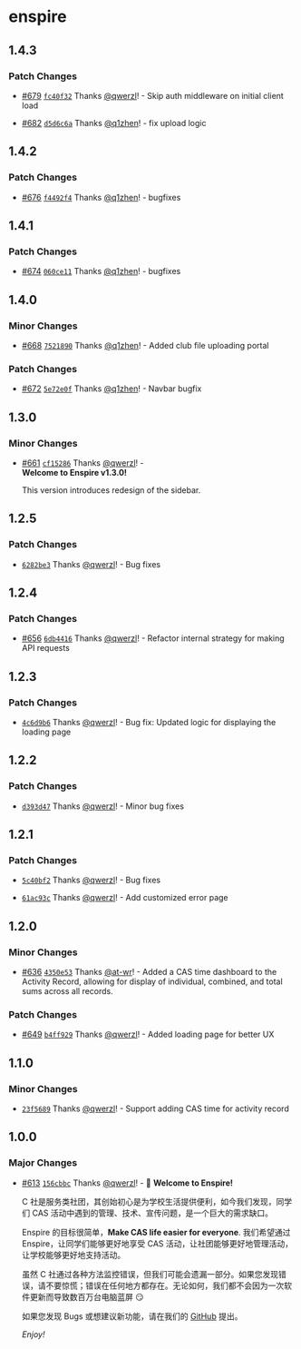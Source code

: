 # enspire

## 1.4.3

### Patch Changes

- [#679](https://github.com/Computerization/Enspire/pull/679) [`fc40f32`](https://github.com/Computerization/Enspire/commit/fc40f327979a6464a5e1f747596e2d7982afc571) Thanks [@qwerzl](https://github.com/qwerzl)! - Skip auth middleware on initial client load

- [#682](https://github.com/Computerization/Enspire/pull/682) [`d5d6c6a`](https://github.com/Computerization/Enspire/commit/d5d6c6a8b076c05f8b71328c7fabb50f545aad59) Thanks [@q1zhen](https://github.com/q1zhen)! - fix upload logic

## 1.4.2

### Patch Changes

- [#676](https://github.com/Computerization/Enspire/pull/676) [`f4492f4`](https://github.com/Computerization/Enspire/commit/f4492f42ba9e0f1430b681419e8900163777bb32) Thanks [@q1zhen](https://github.com/q1zhen)! - bugfixes

## 1.4.1

### Patch Changes

- [#674](https://github.com/Computerization/Enspire/pull/674) [`060ce11`](https://github.com/Computerization/Enspire/commit/060ce11cde943a0a7549ee3ef9068b57ca24845f) Thanks [@q1zhen](https://github.com/q1zhen)! - bugfixes

## 1.4.0

### Minor Changes

- [#668](https://github.com/Computerization/Enspire/pull/668) [`7521890`](https://github.com/Computerization/Enspire/commit/75218909c3773369b6e44bcb196c576423e007dd) Thanks [@q1zhen](https://github.com/q1zhen)! - Added club file uploading portal

### Patch Changes

- [#672](https://github.com/Computerization/Enspire/pull/672) [`5e72e0f`](https://github.com/Computerization/Enspire/commit/5e72e0feb4632739cf1c5b37774e7051f7e706ad) Thanks [@q1zhen](https://github.com/q1zhen)! - Navbar bugfix

## 1.3.0

### Minor Changes

- [#661](https://github.com/Computerization/Enspire/pull/661) [`cf15286`](https://github.com/Computerization/Enspire/commit/cf15286f6ed93fabf5d68620e2cb79f1d0c619b5) Thanks [@qwerzl](https://github.com/qwerzl)! - <br />
  **Welcome to Enspire v1.3.0!**

  This version introduces redesign of the sidebar.

## 1.2.5

### Patch Changes

- [`6282be3`](https://github.com/Computerization/Enspire/commit/6282be350506d88a4188daf62dfe2f5240623992) Thanks [@qwerzl](https://github.com/qwerzl)! - Bug fixes

## 1.2.4

### Patch Changes

- [#656](https://github.com/Computerization/Enspire/pull/656) [`6db4416`](https://github.com/Computerization/Enspire/commit/6db4416a1c22a37b6a00bd188702fb49c028d6aa) Thanks [@qwerzl](https://github.com/qwerzl)! - Refactor internal strategy for making API requests

## 1.2.3

### Patch Changes

- [`4c6d9b6`](https://github.com/Computerization/Enspire/commit/4c6d9b623126b7e65adf7be94269e1fafba52d6f) Thanks [@qwerzl](https://github.com/qwerzl)! - Bug fix: Updated logic for displaying the loading page

## 1.2.2

### Patch Changes

- [`d393d47`](https://github.com/Computerization/Enspire/commit/d393d47ee573cca82163aaad3b7ea19550a9e23b) Thanks [@qwerzl](https://github.com/qwerzl)! - Minor bug fixes

## 1.2.1

### Patch Changes

- [`5c40bf2`](https://github.com/Computerization/Enspire/commit/5c40bf23883d39d5ec6b3d23a293c599f90c1324) Thanks [@qwerzl](https://github.com/qwerzl)! - Bug fixes

- [`61ac93c`](https://github.com/Computerization/Enspire/commit/61ac93c4a9b9aa5cabebda94efc1a9ef0346b659) Thanks [@qwerzl](https://github.com/qwerzl)! - Add customized error page

## 1.2.0

### Minor Changes

- [#636](https://github.com/Computerization/Enspire/pull/636) [`4350e53`](https://github.com/Computerization/Enspire/commit/4350e534ebd9afe1a253cdbc198eae7932d26e73) Thanks [@at-wr](https://github.com/at-wr)! - Added a CAS time dashboard to the Activity Record, allowing for display of individual, combined, and total sums across all records.

### Patch Changes

- [#649](https://github.com/Computerization/Enspire/pull/649) [`b4ff929`](https://github.com/Computerization/Enspire/commit/b4ff929c22ff21601581a76cedfe4fd4f62cc729) Thanks [@qwerzl](https://github.com/qwerzl)! - Added loading page for better UX

## 1.1.0

### Minor Changes

- [`23f5689`](https://github.com/Computerization/Enspire/commit/23f5689cbd6e815c8bd9c8834be89aacd970954c) Thanks [@qwerzl](https://github.com/qwerzl)! - Support adding CAS time for activity record

## 1.0.0

### Major Changes

- [#613](https://github.com/Computerization/Enspire/pull/613) [`156cbbc`](https://github.com/Computerization/Enspire/commit/156cbbc31872505ec23391a1511cbdabe5621a76) Thanks [@qwerzl](https://github.com/qwerzl)! - 👋 **Welcome to Enspire!**

  C 社是服务类社团，其创始初心是为学校生活提供便利，如今我们发现，同学们 CAS 活动中遇到的管理、技术、宣传问题，是一个巨大的需求缺口。

  Enspire 的目标很简单，**Make CAS life easier for everyone**. 我们希望通过 Enspire，让同学们能够更好地享受 CAS 活动，让社团能够更好地管理活动，让学校能够更好地支持活动。

  虽然 C 社通过各种方法监控错误，但我们可能会遗漏一部分。如果您发现错误，请不要惊慌；错误在任何地方都存在。无论如何，我们都不会因为一次软件更新而导致数百万台电脑蓝屏 😏

  如果您发现 Bugs 或想建议新功能，请在我们的 [GitHub](https://github.com/Computerization/Enspire/discussions/) 提出。

  _Enjoy!_
